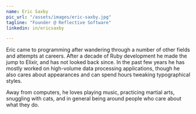 ```yaml
---
name: Eric Saxby
pic_url: "/assets/images/eric-saxby.jpg"
tagline: "Founder @ Reflective Software"
linkedin: in/ericsaxby

---
```

Eric came to programming after wandering through a number of other fields and attempts at careers. After a decade of Ruby development he made the jump to Elixir, and has not looked back since. In the past few years he has mostly worked on high-volume data processing applications, though he also cares about appearances and can spend hours tweaking typographical styles.

Away from computers, he loves playing music, practicing martial arts, snuggling with cats, and in general being around people who care about what they do.
